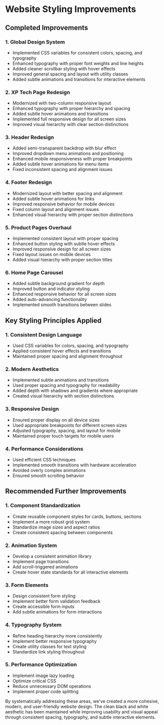 # Website Styling Improvements

## Completed Improvements

### 1. Global Design System
- Implemented CSS variables for consistent colors, spacing, and typography
- Enhanced typography with proper font weights and line heights
- Added cleaner scrollbar styling with hover effects
- Improved general spacing and layout with utility classes
- Added subtle animations and transitions for interactive elements

### 2. XP Tech Page Redesign
- Modernized with two-column responsive layout
- Enhanced typography with proper hierarchy and spacing
- Added subtle hover animations and transitions
- Implemented full responsive design for all screen sizes
- Improved visual hierarchy with clear section distinctions

### 3. Header Redesign
- Added semi-transparent backdrop with blur effect
- Improved dropdown menu animations and positioning
- Enhanced mobile responsiveness with proper breakpoints
- Added subtle hover animations for menu items
- Fixed inconsistent spacing and alignment issues

### 4. Footer Redesign
- Modernized layout with better spacing and alignment
- Added subtle hover animations for links
- Improved responsive behavior for mobile devices
- Fixed column layout and alignment issues
- Enhanced visual hierarchy with proper section distinctions

### 5. Product Pages Overhaul
- Implemented consistent layout with proper spacing
- Enhanced button styling with subtle hover effects
- Improved responsive design for all screen sizes
- Fixed layout issues on mobile devices
- Added visual hierarchy with proper section titles

### 6. Home Page Carousel
- Added subtle background gradient for depth
- Improved button and indicator styling
- Enhanced responsive behavior for all screen sizes
- Added auto-advancing functionality
- Implemented smooth transitions between slides

## Key Styling Principles Applied

### 1. Consistent Design Language
- Used CSS variables for colors, spacing, and typography
- Applied consistent hover effects and transitions
- Maintained proper spacing and alignment throughout

### 2. Modern Aesthetics
- Implemented subtle animations and transitions
- Used proper spacing and typography for readability
- Added depth with shadows and gradients where appropriate
- Created visual hierarchy with section distinctions

### 3. Responsive Design
- Ensured proper display on all device sizes
- Used appropriate breakpoints for different screen sizes
- Adjusted typography, spacing, and layout for mobile
- Maintained proper touch targets for mobile users

### 4. Performance Considerations
- Used efficient CSS techniques
- Implemented smooth transitions with hardware acceleration
- Avoided overly complex animations
- Ensured smooth scrolling behavior

## Recommended Further Improvements

### 1. Component Standardization
- Create reusable component styles for cards, buttons, sections
- Implement a more robust grid system
- Standardize image sizes and aspect ratios
- Create consistent spacing between components

### 2. Animation System
- Develop a consistent animation library
- Implement page transitions
- Add scroll-triggered animations
- Create hover state standards for all interactive elements

### 3. Form Elements
- Design consistent form styling
- Implement better form validation feedback
- Create accessible form inputs
- Add subtle animations for form interactions

### 4. Typography System
- Refine heading hierarchy more consistently
- Implement better responsive typography
- Create utility classes for text styling
- Standardize link styling throughout

### 5. Performance Optimization
- Implement image lazy loading
- Optimize critical CSS
- Reduce unnecessary DOM operations
- Implement proper code splitting

By systematically addressing these areas, we've created a more cohesive, modern, and user-friendly website design. The clean black and white aesthetic has been maintained while improving usability and visual appeal through consistent spacing, typography, and subtle interactive elements. 